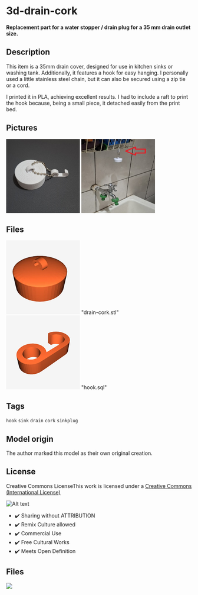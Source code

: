# 3d-drain-cork

**Replacement part for a water stopper / drain plug for a 35 mm drain outlet size.**

## Description

This item is a 35mm drain cover, designed for use in kitchen sinks or washing tank. Additionally, it features a hook for easy hanging. I personally used a little stainless steel chain, but it can also be secured using a zip tie or a cord.

I printed it in PLA, achieving excellent results. I had to include a raft to print the hook because, being a small piece, it detached easily from the print bed.

## Pictures

<img src="./assets/20250608_205521.jpg" height="200" width="200">
<img src="./assets/20250608_205659.jpg" height="200" width="200">

## Files

<img src="./assets/drain-cork.png" width="200"> "drain-cork.stl"
<img src="./assets/hook.png" width="200"> "hook.sql"

## Tags

```hook``` ```sink``` ```drain``` ```cork``` ```sinkplug```

## Model origin

The author marked this model as their own original creation.

## License

Creative Commons LicenseThis work is licensed under a [Creative Commons (International License)](https://creativecommons.org/share-your-work/public-domain/cc0/)

![Alt text](https://licensebuttons.net/p/zero/1.0/88x31.png "Public Domain")

- :heavy_check_mark: Sharing without ATTRIBUTION
- :heavy_check_mark: Remix Culture allowed
- :heavy_check_mark: Commercial Use
- :heavy_check_mark: Free Cultural Works
- :heavy_check_mark: Meets Open Definition

## Files

<img src="https://doimages.nyc3.cdn.digitaloceanspaces.com/002Blog/0-BLOG-BANNERS/app_platform.png" width="400">

